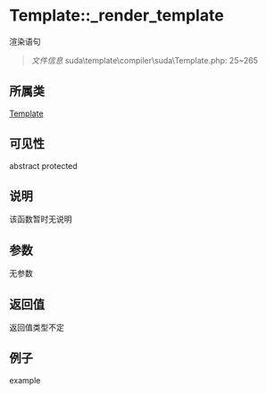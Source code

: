 # Template::_render_template

渲染语句

> *文件信息* suda\template\compiler\suda\Template.php: 25~265

## 所属类 

[Template](../Template.md)

## 可见性

abstract protected 

## 说明

该函数暂时无说明


## 参数


无参数


## 返回值

返回值类型不定


## 例子

example